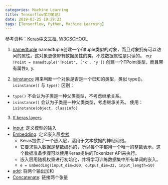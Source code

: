 ```yaml
---
categories: Machine Learning
title: Tensorflow学习笔记2
date: 2019-03-25 19:29:23
tags: [Tensorflow, Python, Machine Learning]
---
```

参考资料：[Keras中文文档](https://keras.io/zh/), [W3CSCHOOL](https://www.w3cschool.cn/tensorflow_python/tensorflow_python-bm7y28si.html)

1. [namedtuple](https://www.cnblogs.com/herbert/p/3468294.html)
namedtuple创建一个和tuple类似的对象，而且对象拥有可以访问的属性。这对象更像带有数据属性的类，不过数据属性是只读的。
eg: `TPoint = namedtuple('TPoint', ['x', 'y'])` 创建一个TPoint类型，而且带有属性x, y.

2. [isinstance](http://www.runoob.com/python/python-func-isinstance.html)
用来判断一个对象是否是一个已知的类型，类似 type()。
`isinstance()` 与 `type()` 区别：
- `type()` 不会认为子类是一种父类类型，不考虑继承关系。
- `isinstance()` 会认为子类是一种父类类型，考虑继承关系。
使用：`isinstance(object, classinfo)`

3. [tf.keras.layers](https://www.tensorflow.org/api_docs/python/tf/keras/layers)
- [Input](https://www.tensorflow.org/api_docs/python/tf/keras/layers/Input): 定义模型的输入
- [Embedding](https://www.tensorflow.org/api_docs/python/tf/keras/layers/Embedding): 定义嵌入层[参考](http://frankchen.xyz/2017/12/18/How-to-Use-Word-Embedding-Layers-for-Deep-Learning-with-Keras/)
  - Keras提供了一个嵌入层，适用于文本数据的神经网络。
  - 它要求输入数据是整数编码的，所以每个字都用一个唯一的整数表示。这个数据准备步骤可以使用Keras提供的Tokenizer API来执行。
  - 嵌入层用随机权重进行初始化，并将学习训练数据集中所有单词的嵌入。
  - `e = Embedding(input_dim=200, output_dim=32, input_length=50)`	
- [add](https://www.tensorflow.org/api_docs/python/tf/keras/layers/add): 将两个输出加和
- [Concatenate](https://www.tensorflow.org/api_docs/python/tf/keras/layers/concatenate): 链接两个张量



